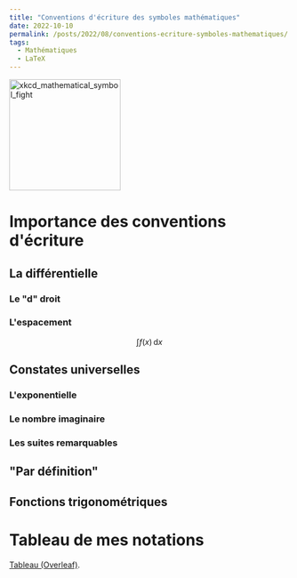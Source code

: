 ```yaml
---
title: "Conventions d'écriture des symboles mathématiques"
date: 2022-10-10
permalink: /posts/2022/08/conventions-ecriture-symboles-mathematiques/
tags:
  - Mathématiques
  - LaTeX
---
```


<img src="https://imgs.xkcd.com/comics/mathematical_symbol_fight_2x.png" alt="xkcd_mathematical_symbol_fight" width="200"/>

# Importance des conventions d'écriture

## La différentielle

### Le "d" droit

### L'espacement

$$\int f(x)\, \mathrm{d} x$$

## Constates universelles

### L'exponentielle

### Le nombre imaginaire

### Les suites remarquables

## "Par définition"

## Fonctions trigonométriques

# Tableau de mes notations

[Tableau (Overleaf)](https://www.overleaf.com/read/nwdmfdbwrbkb).